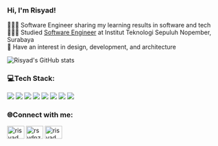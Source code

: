 ### Hi, I'm Risyad!

🧑🏻‍💻 Software Engineer sharing my learning results in software and tech<br/>
🧑🏻‍🎓 Studied [Software Engineer](https://youtu.be/KXxCkeu-5ks?si=ikGKKA7apm18hBWo) at Institut Teknologi Sepuluh Nopember, Surabaya<br/>
📝 Have an interest in design, development, and architecture<br/>

![Risyad's GitHub stats](https://github-readme-stats.vercel.app/api?username=risyadna29&show_icons=true&theme=algolia)

<h3 align="left">💻Tech Stack:</h3>
<p align="left">
<img src="https://img.shields.io/badge/MySQL-005C84?style=for-the-badge&logo=mysql&logoColor=white" /> <img src="https://img.shields.io/badge/phpmyadmin-6C78AF?style=for-the-badge&logo=phpmyadmin&logoColor=white" /> <img src="https://img.shields.io/badge/Express%20js-000000?style=for-the-badge&logo=express&logoColor=white" /> <img src="https://img.shields.io/badge/next%20js-000000?style=for-the-badge&logo=nextdotjs&logoColor=white" /> <img src="https://img.shields.io/badge/C-00599C?style=for-the-badge&logo=c&logoColor=white" /> <img src="https://img.shields.io/badge/C%23-239120?style=for-the-badge&logo=csharp&logoColor=white" /> <img src="https://img.shields.io/badge/JavaScript-323330?style=for-the-badge&logo=javascript&logoColor=F7DF1E" /> <img src="https://img.shields.io/badge/TypeScript-007ACC?style=for-the-badge&logo=typescript&logoColor=white" />
</p>

<h3 align="left">🌐Connect with me:</h3>
<p align="left">
<a href="https://linkedin.com/in/risyad nazhir aqila" target="blank"><img align="center" src="https://raw.githubusercontent.com/rahuldkjain/github-profile-readme-generator/master/src/images/icons/Social/linked-in-alt.svg" alt="risyad nazhir aqila" height="30" width="40" /></a>
<a href="https://instagram.com/rsydnzh" target="blank"><img align="center" src="https://raw.githubusercontent.com/rahuldkjain/github-profile-readme-generator/master/src/images/icons/Social/instagram.svg" alt="rsydnzh" height="30" width="40" /></a>
<a href="https://www.youtube.com/c/risyad nazhir" target="blank"><img align="center" src="https://raw.githubusercontent.com/rahuldkjain/github-profile-readme-generator/master/src/images/icons/Social/youtube.svg" alt="risyad nazhir" height="30" width="40" /></a>
</p>
<!---

risyadna29/risyadna29 is a ✨ special ✨ repository because its `README.md` (this file) appears on your GitHub profile.
You can click the Preview link to take a look at your changes.
--->
